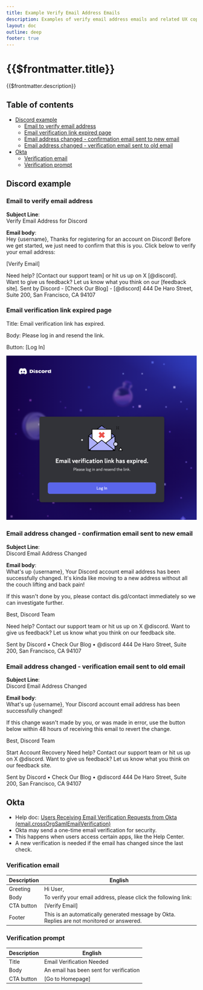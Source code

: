 ```yaml
---
title: Example Verify Email Address Emails
description: Examples of verify email address emails and related UX copy from Discord and Okta.
layout: doc
outline: deep
footer: true
---
```


# {{$frontmatter.title}}

{{$frontmatter.description}}


## Table of contents <!-- omit in toc -->

* [Discord example](#discord-example)
  * [Email to verify email address](#email-to-verify-email-address)
  * [Email verification link expired page](#email-verification-link-expired-page)
  * [Email address changed - confirmation email sent to new email](#email-address-changed---confirmation-email-sent-to-new-email)
  * [Email address changed - verification email sent to old email](#email-address-changed---verification-email-sent-to-old-email)
* [Okta](#okta)
  * [Verification email](#verification-email)
  * [Verification prompt](#verification-prompt)


## Discord example


### Email to verify email address

**Subject Line**:  
Verify Email Address for Discord

**Email body**:  
Hey {username},
Thanks for registering for an account on Discord! Before we get started, we just need to confirm that this is you. Click below to verify your email address:

[Verify Email]

Need help? [Contact our support team] or hit us up on X [@discord].\
Want to give us feedback? Let us know what you think on our [feedback site].
Sent by Discord - [Check Our Blog] - [@discord]
444 De Haro Street, Suite 200, San Francisco, CA 94107


### Email verification link expired page

Title: Email verification link has expired.

Body: Please log in and resend the link.

Button: [Log In]

![Discord's Email verification link expired page](./img/discord-email-verify-expired.png)


### Email address changed - confirmation email sent to new email

**Subject Line**:  
Discord Email Address Changed

**Email body**:  
What's up {username},
Your Discord account email address has been successfully changed. It's kinda like moving to a new address without all the couch lifting and back pain!

If this wasn't done by you, please contact dis.gd/contact immediately so we can investigate further.

Best,
Discord Team

Need help? Contact our support team or hit us up on X @discord.
Want to give us feedback? Let us know what you think on our feedback site.

Sent by Discord • Check Our Blog • @discord
444 De Haro Street, Suite 200, San Francisco, CA 94107


### Email address changed - verification email sent to old email

**Subject Line**:  
Discord Email Address Changed

**Email body**:  
What's up {username},
Your Discord account email address has been successfully changed!

If this change wasn't made by you, or was made in error, use the button below within 48 hours of receiving this email to revert the change.

Best,
Discord Team

Start Account Recovery
Need help? Contact our support team or hit us up on X @discord.
Want to give us feedback? Let us know what you think on our feedback site.

Sent by Discord • Check Our Blog • @discord
444 De Haro Street, Suite 200, San Francisco, CA 94107


## Okta

* Help doc: [Users Receiving Email Verification Requests from Okta (email.crossOrgSamlEmailVerification)](https://support.okta.com/help/s/article/users-receiving-email-verification-requests-from-okta-email-crossorgsamlemailverification?language=en_US)
* Okta may send a one-time email verification for security.
* This happens when users access certain apps, like the Help Center.
* A new verification is needed if the email has changed since the last check.


### Verification email

| Description | English                                                                                    |
| ----------- | ------------------------------------------------------------------------------------------ |
| Greeting    | Hi User,                                                                                   |
| Body        | To verify your email address, please click the following link:                             |
| CTA button  | [Verify Email]                                                                             |
| Footer      | This is an automatically generated message by Okta. Replies are not monitored or answered. |


### Verification prompt

| Description | English                                 |
| ----------- | --------------------------------------- |
| Title       | Email Verification Needed               |
| Body        | An email has been sent for verification |
| CTA button  | [Go to Homepage]                        |
